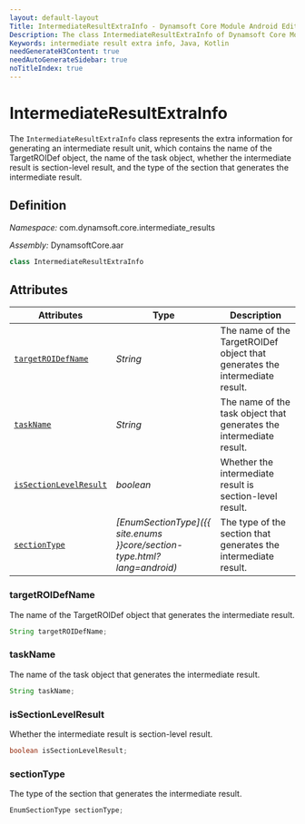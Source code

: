 ```yaml
---
layout: default-layout
Title: IntermediateResultExtraInfo - Dynamsoft Core Module Android Edition API Reference
Description: The class IntermediateResultExtraInfo of Dynamsoft Core Module represents the extra information for generating an intermediate result unit, which contains the name of the TargetROIDef object, the name of the task object, whether the intermediate result is section-level result, and the type of the section that generates the intermediate result.
Keywords: intermediate result extra info, Java, Kotlin
needGenerateH3Content: true
needAutoGenerateSidebar: true
noTitleIndex: true
---
```


# IntermediateResultExtraInfo

The `IntermediateResultExtraInfo` class represents the extra information for generating an intermediate result unit, which contains the name of the TargetROIDef object, the name of the task object, whether the intermediate result is section-level result, and the type of the section that generates the intermediate result.

## Definition

*Namespace:* com.dynamsoft.core.intermediate_results

*Assembly:* DynamsoftCore.aar

```java
class IntermediateResultExtraInfo
```

## Attributes

| Attributes | Type | Description |
| ---------- | ---- | ----------- |
| [`targetROIDefName`](#targetroidefname) | *String* | The name of the TargetROIDef object that generates the intermediate result. |
| [`taskName`](#taskname) | *String* | The name of the task object that generates the intermediate result. |
| [`isSectionLevelResult`](#issectionlevelresult) | *boolean* | Whether the intermediate result is section-level result. |
| [`sectionType`](#sectiontype) | *[EnumSectionType]({{ site.enums }}core/section-type.html?lang=android)* | The type of the section that generates the intermediate result. |

### targetROIDefName

The name of the TargetROIDef object that generates the intermediate result.

```java
String targetROIDefName;
```

### taskName

The name of the task object that generates the intermediate result.

```java
String taskName;
```

### isSectionLevelResult

Whether the intermediate result is section-level result.

```java
boolean isSectionLevelResult;
```

### sectionType

The type of the section that generates the intermediate result.

```java
EnumSectionType sectionType;
```
